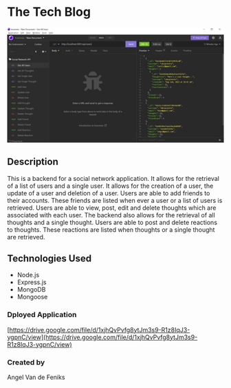 # The Tech Blog
![](./assets/images/Insomnia.jpg) 

## Description
This is a backend for a social network application. It allows for the retrieval of a list of users and a single user. It allows for the creation of a user, the update of a user and deletion of a user. Users are able to add friends to their accounts. These friends are listed when ever a user or a list of users is retrieved. Users are able to view, post, edit and delete thoughts which are associated with each user. The backend also allows for the retrieval of all thoughts and a single thought. Users are able to post and delete reactions to thoughts. These reactions are listed when thoughts or a single thought are retrieved.  

## Technologies Used
* Node.js
* Express.js
* MongoDB
* Mongoose

### Dployed Application
[https://drive.google.com/file/d/1xjhQvPvfg8ytJm3s9-R1z8IqJ3-ygpnC/view](https://drive.google.com/file/d/1xjhQvPvfg8ytJm3s9-R1z8IqJ3-ygpnC/view)

### Created by
Angel Van de Feniks
